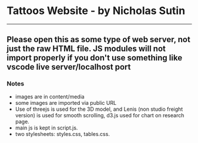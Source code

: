# Tattoos Website - by Nicholas Sutin

---

## **Please open this as some type of web server, not just the raw HTML file. JS modules will not import properly if you don't use something like vscode live server/localhost port**

### Notes

- images are in content/media
- some images are imported via public URL
- Use of threejs is used for the 3D model, and Lenis (non studio freight version) is used for smooth scrolling, d3.js used for chart on research page.
- main js is kept in script.js.
- two stylesheets: styles.css, tables.css.